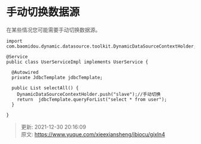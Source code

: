 # 手动切换数据源

<font style="color:rgb(82, 82, 82);">在某些情况您可能需要手动切换数据源。</font>

<font style="color:rgb(82, 82, 82);">  
</font>

```plain
import com.baomidou.dynamic.datasource.toolkit.DynamicDataSourceContextHolder;

@Service
public class UserServiceImpl implements UserService {

  @Autowired
  private JdbcTemplate jdbcTemplate;

  public List selectAll() {
    DynamicDataSourceContextHolder.push("slave");//手动切换
    return  jdbcTemplate.queryForList("select * from user");
  }
 
}
```





> 更新: 2021-12-30 20:16:09  
> 原文: <https://www.yuque.com/xieexiansheng/ibiocu/gixln4>